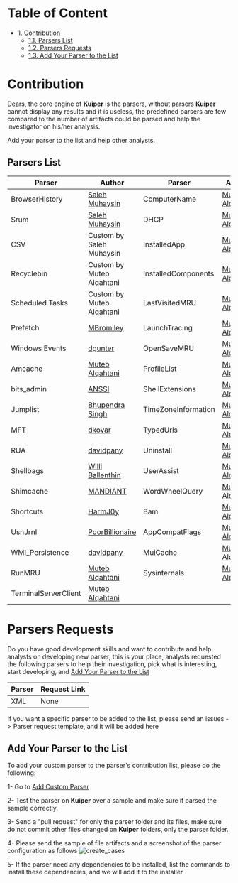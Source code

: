 
# Table of Content

- [1. Contribution](#Contribution)
  - [1.1. Parsers List](#Parsers-List)
  - [1.2. Parsers Requests](#Parsers-Requests)
  - [1.3. Add Your Parser to the List](#Add-Your-Parser-to-the-List)


# Contribution

Dears, the core engine of **Kuiper** is the parsers, without parsers **Kuiper** cannot display any results and it is useless, the predefined parsers are few compared to the number of artifacts could be parsed and help the investigator on his/her analysis.

Add your parser to the list and help other analysts.



## Parsers List

Parser 		         | Author																	| Parser		| Author
-----------------   | ------------------------------------------------------------------------- | ------------ | ---
BrowserHistory      | [Saleh Muhaysin](https://github.com/salehmuhaysin/BrowserHistory_ELK)		| ComputerName        | [Muteb Alqahtani](https://github.com/muteb/RegSkewer)
Srum                | [Saleh Muhaysin](https://github.com/salehmuhaysin/SRUM_parser)			|DHCP                | [Muteb Alqahtani](https://github.com/muteb/RegSkewer)
CSV                 | Custom by Saleh Muhaysin													|InstalledApp        | [Muteb Alqahtani](https://github.com/muteb/RegSkewer)
Recyclebin          | Custom by Muteb Alqahtani													|InstalledComponents | [Muteb Alqahtani](https://github.com/muteb/RegSkewer)
Scheduled Tasks     | Custom by Muteb Alqahtani													|LastVisitedMRU      | [Muteb Alqahtani](https://github.com/muteb/RegSkewer)
Prefetch            | [MBromiley](https://github.com/bromiley/tools/tree/master/win10_prefetch)	|LaunchTracing       | [Muteb Alqahtani](https://github.com/muteb/RegSkewer)
Windows Events      | [dgunter](https://github.com/dgunter/evtxtoelk)							|OpenSaveMRU         | [Muteb Alqahtani](https://github.com/muteb/RegSkewer)
Amcache	            | [Muteb Alqahtani](https://github.com/muteb/RegSkewer)						|ProfileList         | [Muteb Alqahtani](https://github.com/muteb/RegSkewer)
bits_admin          | [ANSSI](https://github.com/ANSSI-FR/bits_parser)							|ShellExtensions     | [Muteb Alqahtani](https://github.com/muteb/RegSkewer)
Jumplist            | [Bhupendra Singh](https://github.com/Bhupipal/JumpListParser)				|TimeZoneInformation | [Muteb Alqahtani](https://github.com/muteb/RegSkewer)
MFT                 | [dkovar](https://github.com/dkovar/analyzeMFT)							|TypedUrls           | [Muteb Alqahtani](https://github.com/muteb/RegSkewer)
RUA                 | [davidpany](https://github.com/davidpany/WMI_Forensics)					|Uninstall           | [Muteb Alqahtani](https://github.com/muteb/RegSkewer)
Shellbags           | [Willi Ballenthin](https://github.com/williballenthin/shellbags)			|UserAssist          | [Muteb Alqahtani](https://github.com/muteb/RegSkewer)
Shimcache           | [MANDIANT](https://github.com/mandiant/ShimCacheParser)					|WordWheelQuery      | [Muteb Alqahtani](https://github.com/muteb/RegSkewer)
Shortcuts           | [HarmJ0y](https://github.com/HarmJ0y/pylnker)								|Bam                 | [Muteb Alqahtani](https://github.com/muteb/RegSkewer)
UsnJrnl             | [PoorBillionaire](https://github.com/PoorBillionaire/USN-Journal-Parser)	|AppCompatFlags      | [Muteb Alqahtani](https://github.com/muteb/RegSkewer)
WMI_Persistence     | [davidpany](https://github.com/davidpany/WMI_Forensics) | MuiCache            | [Muteb Alqahtani](https://github.com/muteb/RegSkewer)
RunMRU              | [Muteb Alqahtani](https://github.com/muteb/RegSkewer) | Sysinternals        | [Muteb Alqahtani](https://github.com/muteb/RegSkewer)
TerminalServerClient| [Muteb Alqahtani](https://github.com/muteb/RegSkewer)



# Parsers Requests

Do you have good development skills and want to contribute and help analysts on developing new parser, this is your place, analysts requested the following parsers to help their investigation, pick what is interesting, start developing, and [Add Your Parser to the List](#Add-Your-Parser-to-the-List)

Parser  | Request Link
------- | ------
XML		| None


If you want a specific parser to be added to the list, please send an issues -> Parser request template, and it will be added here



## Add Your Parser to the List

To add your custom parser to the parser's contribution list, please do the following:

1- Go to [Add Custom Parser](https://github.com/DFIRKuiper/Kuiper/wiki/Add-Custom-Parser)

2- Test the parser on **Kuiper** over a sample and make sure it parsed the sample correctly.

3- Send a "pull request" for only the parser folder and its files, make sure do not commit other files changed on **Kuiper** folders, only the parser folder.

4- Please send the sample of file artifacts and a screenshot of the parser configuration as follows
![create_cases](https://github.com/DFIRKuiper/Kuiper/blob/master/img/parser_details.png?raw=true)

5- If the parser need any dependencies to be installed, list the commands to install these dependencies, and we will add it to the installer
